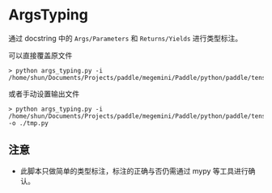 # ArgsTyping

通过 docstring 中的 `Args/Parameters` 和 `Returns/Yields` 进行类型标注。

可以直接覆盖原文件

``` shell
> python args_typing.py -i /home/shun/Documents/Projects/paddle/megemini/Paddle/python/paddle/tensor/math.py
```

或者手动设置输出文件

``` shell
> python args_typing.py -i /home/shun/Documents/Projects/paddle/megemini/Paddle/python/paddle/tensor/math.py -o ./tmp.py
```

## 注意

- 此脚本只做简单的类型标注，标注的正确与否仍需通过 mypy 等工具进行确认。

